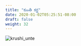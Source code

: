 ```yaml
---
title: "కుంతీ కర్ణ"
date: 2020-01-02T05:25:51-08:00
draft: false
weight: 32
---
```


![krushi_unte](/images/works/kuntI_karna.png)

